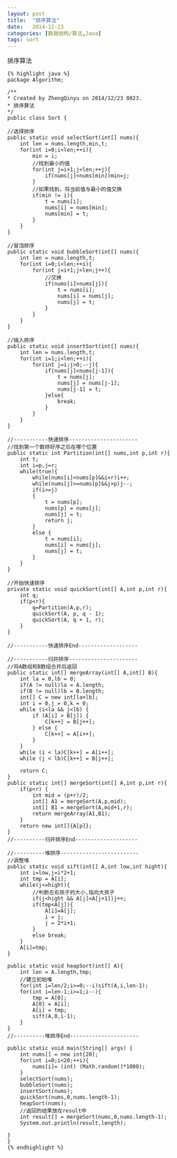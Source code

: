 ```yaml
---
layout: post
title:  "排序算法"
date:   2014-12-23
categories: [数据结构/算法,Java]
tags: sort
---
```

排序算法
<!-- 使用“highlight java linenos”时，显示行数-->

<!-- more -->
	{% highlight java %}
    package Algorithm;

	/**
 	* Created by ZhengQinyu on 2014/12/23 0023.
 	* 排序算法
 	*/
	public class Sort {

    //选择排序
    public static void selectSort(int[] nums){
        int len = nums.length,min,t;
        for(int i=0;i<len;++i){
            min = i;
            //找到最小的值
            for(int j=i+1;j<len;++j){
                if(nums[j]<nums[min])min=j;
            }
            //如果找到，将当前值与最小的值交换
            if(min != i){
                t = nums[i];
                nums[i] = nums[min];
                nums[min] = t;
            }
        }
    }

    //冒泡排序
    public static void bubbleSort(int[] nums){
        int len = nums.length,t;
        for(int i=0;i<len;++i){
            for(int j=i+1;j<len;j++){
                //交换
                if(nums[i]>nums[j]){
                    t = nums[i];
                    nums[i] = nums[j];
                    nums[j] = t;
                }
            }
        }
    }

    //插入排序
    public static void insertSort(int[] nums){
        int len = nums.length,t;
        for(int i=1;i<len;++i){
            for(int j=i;j>0;--j){
                if(nums[j]<nums[j-1]){
                    t = nums[j];
                    nums[j] = nums[j-1];
                    nums[j-1] = t;
                }else{
                    break;
                }
            }
        }
    }

    //-----------快速排序----------------------
    //找到第一个数排好序之后在哪个位置
    public static int Partition(int[] nums,int p,int r){
        int t;
        int i=p,j=r;
        while(true){
            while(nums[i]<nums[p]&&i<r)i++;
            while(nums[j]>=nums[p]&&j>p)j--;
            if(i>=j)
            {
                t = nums[p];
                nums[p] = nums[j];
                nums[j] = t;
                return j;
            }
            else {
                t = nums[i];
                nums[i] = nums[j];
                nums[j] = t;
            }
        }
    }

    //开始快速排序
    private static void quickSort(int[] A,int p,int r){
        int q;
        if(p<r){
            q=Partition(A,p,r);
            quickSort(A, p, q - 1);
            quickSort(A, q + 1, r);
        }
    }

    //-----------快速排序End-------------------

    //-----------归并排序----------------------
    //将A数组和B数组合并后返回
    public static int[] mergeArray(int[] A,int[] B){
        int la = 0,lb = 0;
        if(A != null)la = A.length;
        if(B != null)lb = B.length;
        int[] C = new int[la+lb];
        int i = 0,j = 0,k = 0;
        while (i<la && j<lb) {
            if (A[i] > B[j]) {
                C[k++] = B[j++];
            } else {
                C[k++] = A[i++];
            }
        }
        while (i < la)C[k++] = A[i++];
        while (j < lb)C[k++] = B[j++];

        return C;
    }
    public static int[] mergeSort(int[] A,int p,int r){
        if(p<r) {
            int mid = (p+r)/2;
            int[] A1 = mergeSort(A,p,mid);
            int[] B1 = mergeSort(A,mid+1,r);
            return mergeArray(A1,B1);
        }
        return new int[]{A[p]};
    }
    //----------归并排序End--------------------

	//----------堆排序-------------------------
    //调整堆
    public static void sift(int[] A,int low,int hight){
        int i=low,j=i*2+1;
        int tmp = A[i];
        while(j<=hight){
            //判断左右孩子的大小,指向大孩子
            if(j<hight && A[j]<A[j+1])j++;
            if(tmp<A[j]){
                A[i]=A[j];
                i = j;
                j = 2*i+1;
            }
            else break;
        }
        A[i]=tmp;
    }

    public static void heapSort(int[] A){
        int len = A.length,tmp;
        //建立初始堆
        for(int i=len/2;i>=0;--i)sift(A,i,len-1);
        for(int i=len-1;i>=1;i--){
            tmp = A[0];
            A[0] = A[i];
            A[i] = tmp;
            sift(A,0,i-1);
        }
    }
    //----------堆排序End----------------------

    public static void main(String[] args) {
        int nums[] = new int[20];
        for(int i=0;i<20;++i){
            nums[i]= (int) (Math.random()*1000);
        }
        selectSort(nums);
        bubbleSort(nums);
        insertSort(nums);
        quickSort(nums,0,nums.length-1);
        heapSort(nums);
        //返回的结果放在result中
        int result[] = mergeSort(nums,0,nums.length-1);
        System.out.println(result.length);

    }
	}
	{% endhighlight %}



